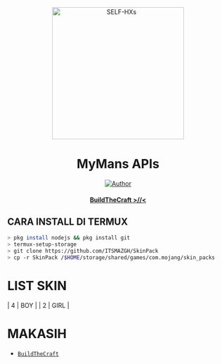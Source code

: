 <div align="center">
<img src="https://i.ibb.co/zh4DWw9/icon.jpg" alt="SELF-HXs" width="300" />

# MyMans APIs

>
>
>
</div>
<p align="center">
  <a href="https://github.com/ITSMAZGH"><img title="Author" src="https://img.shields.io/badge/Author-ITSMAZGH-red.svg?style=for-the-badge&logo=github" /></a>
  <h4 align="center">
  <a href="https://wa.me/6288224859350">BuildTheCraft >//< </a>
</h4>
</p>

## CARA INSTALL DI TERMUX
```bash
> pkg install nodejs && pkg install git
> termux-setup-storage
> git clone https://github.com/ITSMAZGH/SkinPack
> cp -r SkinPack /$HOME/storage/shared/games/com.mojang/skin_packs
```

# LIST SKIN

| 4 | BOY |
| 2 | GIRL |

  # MAKASIH
* [`BuildTheCraft`](https://youtube.com/c/BuildTheCraft)
